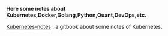  
 **Here some notes about Kubernetes,Docker,Golang,Python,Quant,DevOps,etc.**

 
 [Kubernetes-notes](https://zhiweiyin318.github.io/k8s-notes/) : a gitbook about some notes of Kubernetes.
